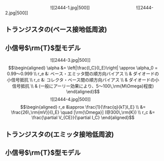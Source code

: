 $\hspace{4cm}$![[2444-1.jpg|500]]
$\hspace{4cm}$![[2444-2.jpg|500]]

## トランジスタの(ベース接地低周波)
## 小信号$\rm{T}$型モデル
$\hspace{4cm}$![[2444-3.jpg|500]]
$$\begin{aligned}
\alpha &= \left|\frac{I_C}{I_E}\right| \approx \alpha_0 = 0.99〜0.999 \\
r_e &: ベース・エミッタ間の順方向バイアス \\
& ダイオードの小信号抵抗 \\
r_c &: コレクタ・ベース間の順方向バイアス \\
& ダイオードの小信号抵抗 \\
& (一般にアーリー効果により、5〜100\,\rm{M\Omega}程度)
\end{aligned}$$
$\hspace{4cm}$![[2444-4.jpg|500]]
$$\begin{aligned}
r_e &\approx \frac{1}{\frac{q}{kT}I_E} \\
&= \frac{26\,\rm{mV}}{I_E} \quad [\rm{\Omega}] (@300\,\rm{K}) \\
r_c &= \frac{\partial V_{CE}}{\partial I_C}
\end{aligned}$$

## トランジスタの(エミッタ接地低周波)
## 小信号$\rm{T}$型モデル









